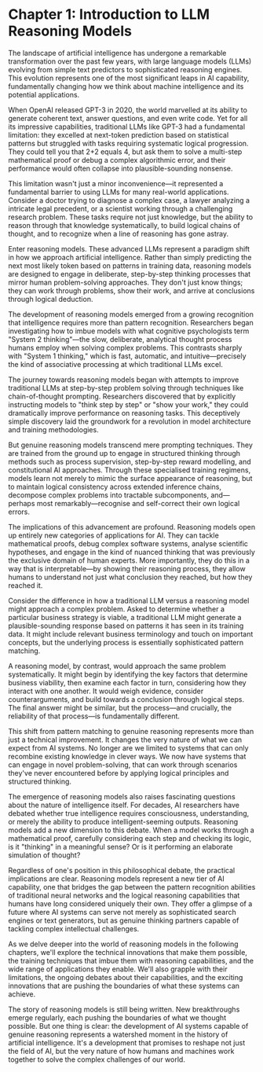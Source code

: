 # Chapter 1: Introduction to LLM Reasoning Models

The landscape of artificial intelligence has undergone a remarkable transformation over the past few years, with large language models (LLMs) evolving from simple text predictors to sophisticated reasoning engines. This evolution represents one of the most significant leaps in AI capability, fundamentally changing how we think about machine intelligence and its potential applications.

When OpenAI released GPT-3 in 2020, the world marvelled at its ability to generate coherent text, answer questions, and even write code. Yet for all its impressive capabilities, traditional LLMs like GPT-3 had a fundamental limitation: they excelled at next-token prediction based on statistical patterns but struggled with tasks requiring systematic logical progression. They could tell you that 2+2 equals 4, but ask them to solve a multi-step mathematical proof or debug a complex algorithmic error, and their performance would often collapse into plausible-sounding nonsense.

This limitation wasn't just a minor inconvenience—it represented a fundamental barrier to using LLMs for many real-world applications. Consider a doctor trying to diagnose a complex case, a lawyer analyzing a intricate legal precedent, or a scientist working through a challenging research problem. These tasks require not just knowledge, but the ability to reason through that knowledge systematically, to build logical chains of thought, and to recognize when a line of reasoning has gone astray.

Enter reasoning models. These advanced LLMs represent a paradigm shift in how we approach artificial intelligence. Rather than simply predicting the next most likely token based on patterns in training data, reasoning models are designed to engage in deliberate, step-by-step thinking processes that mirror human problem-solving approaches. They don't just know things; they can work through problems, show their work, and arrive at conclusions through logical deduction.

The development of reasoning models emerged from a growing recognition that intelligence requires more than pattern recognition. Researchers began investigating how to imbue models with what cognitive psychologists term "System 2 thinking"—the slow, deliberate, analytical thought process humans employ when solving complex problems. This contrasts sharply with "System 1 thinking," which is fast, automatic, and intuitive—precisely the kind of associative processing at which traditional LLMs excel.

The journey towards reasoning models began with attempts to improve traditional LLMs at step-by-step problem solving through techniques like chain-of-thought prompting. Researchers discovered that by explicitly instructing models to "think step by step" or "show your work," they could dramatically improve performance on reasoning tasks. This deceptively simple discovery laid the groundwork for a revolution in model architecture and training methodologies.

But genuine reasoning models transcend mere prompting techniques. They are trained from the ground up to engage in structured thinking through methods such as process supervision, step-by-step reward modelling, and constitutional AI approaches. Through these specialised training regimens, models learn not merely to mimic the surface appearance of reasoning, but to maintain logical consistency across extended inference chains, decompose complex problems into tractable subcomponents, and—perhaps most remarkably—recognise and self-correct their own logical errors.

The implications of this advancement are profound. Reasoning models open up entirely new categories of applications for AI. They can tackle mathematical proofs, debug complex software systems, analyse scientific hypotheses, and engage in the kind of nuanced thinking that was previously the exclusive domain of human experts. More importantly, they do this in a way that is interpretable—by showing their reasoning process, they allow humans to understand not just what conclusion they reached, but how they reached it.

Consider the difference in how a traditional LLM versus a reasoning model might approach a complex problem. Asked to determine whether a particular business strategy is viable, a traditional LLM might generate a plausible-sounding response based on patterns it has seen in its training data. It might include relevant business terminology and touch on important concepts, but the underlying process is essentially sophisticated pattern matching.

A reasoning model, by contrast, would approach the same problem systematically. It might begin by identifying the key factors that determine business viability, then examine each factor in turn, considering how they interact with one another. It would weigh evidence, consider counterarguments, and build towards a conclusion through logical steps. The final answer might be similar, but the process—and crucially, the reliability of that process—is fundamentally different.

This shift from pattern matching to genuine reasoning represents more than just a technical improvement. It changes the very nature of what we can expect from AI systems. No longer are we limited to systems that can only recombine existing knowledge in clever ways. We now have systems that can engage in novel problem-solving, that can work through scenarios they've never encountered before by applying logical principles and structured thinking.

The emergence of reasoning models also raises fascinating questions about the nature of intelligence itself. For decades, AI researchers have debated whether true intelligence requires consciousness, understanding, or merely the ability to produce intelligent-seeming outputs. Reasoning models add a new dimension to this debate. When a model works through a mathematical proof, carefully considering each step and checking its logic, is it "thinking" in a meaningful sense? Or is it performing an elaborate simulation of thought?

Regardless of one's position in this philosophical debate, the practical implications are clear. Reasoning models represent a new tier of AI capability, one that bridges the gap between the pattern recognition abilities of traditional neural networks and the logical reasoning capabilities that humans have long considered uniquely their own. They offer a glimpse of a future where AI systems can serve not merely as sophisticated search engines or text generators, but as genuine thinking partners capable of tackling complex intellectual challenges.

As we delve deeper into the world of reasoning models in the following chapters, we'll explore the technical innovations that make them possible, the training techniques that imbue them with reasoning capabilities, and the wide range of applications they enable. We'll also grapple with their limitations, the ongoing debates about their capabilities, and the exciting innovations that are pushing the boundaries of what these systems can achieve.

The story of reasoning models is still being written. New breakthroughs emerge regularly, each pushing the boundaries of what we thought possible. But one thing is clear: the development of AI systems capable of genuine reasoning represents a watershed moment in the history of artificial intelligence. It's a development that promises to reshape not just the field of AI, but the very nature of how humans and machines work together to solve the complex challenges of our world.
